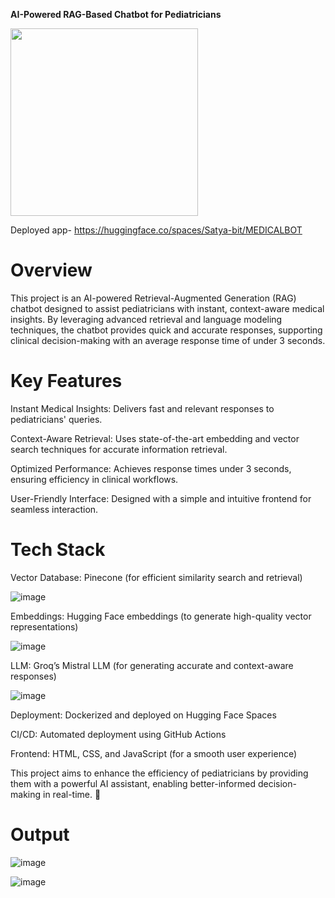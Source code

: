 **AI-Powered RAG-Based Chatbot for Pediatricians**

<img src="https://github.com/user-attachments/assets/f560103b-9ede-47a9-96d6-6abb34eec391" width="300">

Deployed app- https://huggingface.co/spaces/Satya-bit/MEDICALBOT

# Overview

This project is an AI-powered Retrieval-Augmented Generation (RAG) chatbot designed to assist pediatricians with instant, context-aware medical insights. By leveraging advanced retrieval and language modeling techniques, the chatbot provides quick and accurate responses, supporting clinical decision-making with an average response time of under 3 seconds.

# Key Features

Instant Medical Insights: Delivers fast and relevant responses to pediatricians' queries.

Context-Aware Retrieval: Uses state-of-the-art embedding and vector search techniques for accurate information retrieval.

Optimized Performance: Achieves response times under 3 seconds, ensuring efficiency in clinical workflows.

User-Friendly Interface: Designed with a simple and intuitive frontend for seamless interaction.

# Tech Stack

Vector Database: Pinecone (for efficient similarity search and retrieval)

![image](https://github.com/user-attachments/assets/6521bdd8-39d3-4d9d-a16a-ea889bccbea4)

Embeddings: Hugging Face embeddings (to generate high-quality vector representations)

![image](https://github.com/user-attachments/assets/28945560-fa78-4202-adb9-9cab8ab3dc0f)

LLM: Groq’s Mistral LLM (for generating accurate and context-aware responses)

![image](https://github.com/user-attachments/assets/64786034-bc05-435a-9287-77043235816d)

Deployment: Dockerized and deployed on Hugging Face Spaces

CI/CD: Automated deployment using GitHub Actions

Frontend: HTML, CSS, and JavaScript (for a smooth user experience)

This project aims to enhance the efficiency of pediatricians by providing them with a powerful AI assistant, enabling better-informed decision-making in real-time. 🚀

# Output

![image](https://github.com/user-attachments/assets/1d7f499c-6977-4b67-827b-7c4e97bb283e)

![image](https://github.com/user-attachments/assets/440329d6-0270-42e8-a9ef-62e8f57df5c1)
